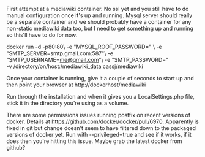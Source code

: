 First attempt at a mediawiki container. No ssl yet and you still have to do manual configuration once it's up and running. Mysql server should really be a separate container and we should probably have a container for any non-static mediawiki data too, but I need to get something up and running so this'll have to do for now. 

docker run -d  -p80:80\ 
-e "MYSQL_ROOT_PASSWORD=<Your MYSQL Password>" \ 
-e "SMTP_SERVER=smtp.gmail.com:587"\ 
-e "SMTP_USERNAME=<me@gmail.com>"\ 
-e "SMTP_PASSWORD=<mypass>"\
-v /directory/on/host:/mediawiki_data  cassj/mediawiki 

Once your container is running, give it a couple of seconds to start up and then point your browser at http://dockerhost/mediawiki

Run through the installation and when it gives you a LocalSettings.php file, stick it in the directory you're using as a volume. 

There are some permissions issues running postfix on recent versions of docker. 
Details at https://github.com/docker/docker/pull/6970.
Apparently is fixed in git but change doesn't seem to have filtered down to the packaged versions of docker yet.
Run with --privileged=true and see if it works, if it does then you're hitting this issue. Maybe grab the latest docker from github?
